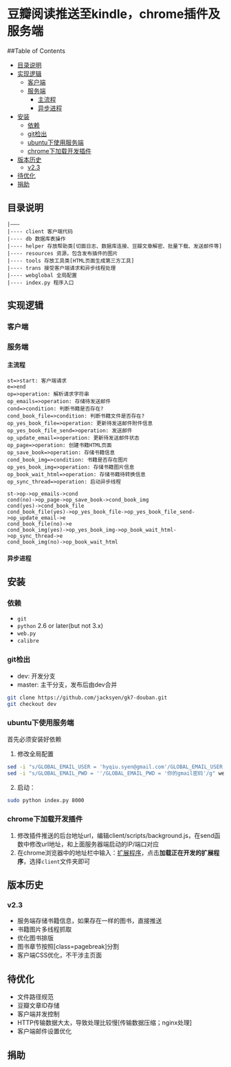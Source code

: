 # 豆瓣阅读推送至kindle，chrome插件及服务端

##Table of Contents

- [目录说明](#目录说明)
- [实现逻辑](#实现逻辑)
  - [客户端](#客户端)
  - [服务端](#服务端)
    - [主流程](#主流程)
    - [异步进程](#异步进程)
- [安装](#安装)
  - [依赖](#依赖)
  - [git检出](#git检出)
  - [ubuntu下使用服务端](#ubuntu下使用服务端)
  - [chrome下加载开发插件](#chrome下加载开发插件)
- [版本历史](#版本历史)
  - [v2.3](#v2.3)
- [待优化](#待优化)
- [捐助](#捐助)


## 目录说明 ##
```
|———
|---- client 客户端代码
|---- db 数据库表操作
|---- helper 存放帮助类[切面日志、数据库连接、豆瓣文章解密、批量下载、发送邮件等]
|---- resources 资源，包含发布插件的图片
|---- tools 存放工具类[HTML页面生成第三方工具]
|---- trans 接受客户端请求和异步线程处理
|---- webglobal 全局配置
|---- index.py 程序入口
```

## 实现逻辑 ##

### 客户端 ###

### 服务端 ###

#### 主流程 ####
```flow
st=>start: 客户端请求
e=>end
op=>operation: 解析请求字符串
op_emails=>operation: 存储待发送邮件
cond=>condition: 判断书籍是否存在?
cond_book_file=>condition: 判断书籍文件是否存在?
op_yes_book_file=>operation: 更新待发送邮件附件信息
op_yes_book_file_send=>operation: 发送邮件
op_update_email=>operation: 更新待发送邮件状态
op_page=>operation: 创建书籍HTML页面
op_save_book=>operation: 存储书籍信息
cond_book_img=>condition: 书籍是否存在图片
op_yes_book_img=>operation: 存储书籍图片信息
op_book_wait_html=>operation: 存储书籍待转换信息
op_sync_thread=>operation: 启动异步线程

st->op->op_emails->cond
cond(no)->op_page->op_save_book->cond_book_img
cond(yes)->cond_book_file
cond_book_file(yes)->op_yes_book_file->op_yes_book_file_send->op_update_email->e
cond_book_file(no)->e
cond_book_img(yes)->op_yes_book_img->op_book_wait_html->op_sync_thread->e
cond_book_img(no)->op_book_wait_html
```

#### 异步进程 ####

## 安装 ##

### 依赖 ###
+ `git`
+ `python` 2.6 or later(but not 3.x)
+ `web.py`
+ `calibre`

### git检出 ###
+ dev: 开发分支
+ master: 主干分支，发布后由dev合并
```bash
git clone https://github.com/jacksyen/gk7-douban.git
git checkout dev
```

### ubuntu下使用服务端 ###
首先必须安装好依赖
1. 修改全局配置
```bash
sed -i "s/GLOBAL_EMAIL_USER = 'hyqiu.syen@gmail.com'/GLOBAL_EMAIL_USER = '你的gmail邮箱地址'/g" webglobal/globals.py
sed -i "s/GLOBAL_EMAIL_PWD = ''/GLOBAL_EMAIL_PWD = '你的gmail密码'/g" webglobal/globals.py
```
2. 启动：
```bash
sudo python index.py 8000
```

### chrome下加载开发插件 ###

1. 修改插件推送的后台地址url，编辑client/scripts/background.js，在send函数中修改url地址，和上面服务器端启动的IP/端口对应
2. 在chrome浏览器中的地址栏中输入：[扩展程序](chrome://extensions/)，点击**加载正在开发的扩展程序**，选择`client`文件夹即可

## 版本历史 ##

### v2.3 ###
+ 服务端存储书籍信息，如果存在一样的图书，直接推送
+ 书籍图片多线程抓取
+ 优化图书排版
+ 图书章节按照[class=pagebreak]分割
+ 客户端CSS优化，不干涉主页面

## 待优化 ##
+ 文件路径规范
+ 豆瓣文章ID存储
+ 客户端并发控制
+ HTTP传输数据大太，导致处理比较慢[传输数据压缩；nginx处理]
+ 客户端邮件设置优化

## 捐助 ##
